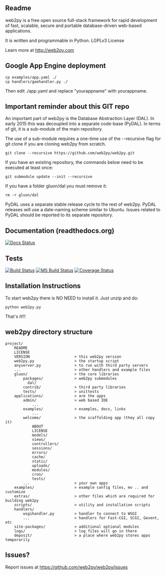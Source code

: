 ## Readme

web2py is a free open source full-stack framework for rapid development of fast, scalable, secure and portable database-driven web-based applications.

It is written and programmable in Python. LGPLv3 License

Learn more at http://web2py.com

## Google App Engine deployment

    cp examples/app.yaml ./
    cp handlers/gaehandler.py ./

Then edit ./app.yaml and replace "yourappname" with yourappname.

## Important reminder about this GIT repo

An important part of web2py is the Database Abstraction Layer (DAL). In early 2015 this was decoupled into a separate code-base (PyDAL). In terms of git, it is a sub-module of the main repository.

The use of a sub-module requires a one-time use of the --recursive flag for git clone if you are cloning web2py from scratch.

    git clone --recursive https://github.com/web2py/web2py.git

If you have an existing repository, the commands below need to be executed at least once:

    git submodule update --init --recursive

If you have a folder gluon/dal you must remove it:

    rm -r gluon/dal

PyDAL uses a separate stable release cycle to the rest of web2py. PyDAL releases will use a date-naming scheme similar to Ubuntu. Issues related to PyDAL should be reported to its separate repository.


## Documentation (readthedocs.org)

[![Docs Status](https://readthedocs.org/projects/web2py/badge/?version=latest&style=flat-square)](http://web2py.rtfd.org/)

## Tests

[![Build Status](https://img.shields.io/travis/web2py/web2py/master.svg?style=flat-square&label=Travis-CI)](https://travis-ci.org/web2py/web2py)
[![MS Build Status](https://img.shields.io/appveyor/ci/web2py/web2py/master.svg?style=flat-square&label=Appveyor-CI)](https://ci.appveyor.com/project/web2py/web2py)
[![Coverage Status](https://img.shields.io/codecov/c/github/web2py/web2py.svg?style=flat-square)](https://codecov.io/github/web2py/web2py)


## Installation Instructions

To start web2py there is NO NEED to install it. Just unzip and do:

    python web2py.py

That's it!!!

## web2py directory structure

    project/
        README
        LICENSE
        VERSION                    > this web2py version
        web2py.py                  > the startup script
        anyserver.py               > to run with third party servers
        ...                        > other handlers and example files
        gluon/                     > the core libraries
            packages/              > web2py submodules
              dal/
            contrib/               > third party libraries
            tests/                 > unittests
        applications/              > are the apps
            admin/                 > web based IDE
                ...
            examples/              > examples, docs, links
                ...
            welcome/               > the scaffolding app (they all copy it)
                ABOUT
                LICENSE
                models/
                views/
                controllers/
                sessions/
                errors/
                cache/
                static/
                uploads/
                modules/
                cron/
                tests/
            ...                    > your own apps
        examples/                  > example config files, mv .. and customize
        extras/                    > other files which are required for building web2py
        scripts/                   > utility and installation scripts
        handlers/
            wsgihandler.py         > handler to connect to WSGI
            ...                    > handlers for Fast-CGI, SCGI, Gevent, etc
        site-packages/             > additional optional modules
        logs/                      > log files will go in there
        deposit/                   > a place where web2py stores apps temporarily

## Issues?

Report issues at https://github.com/web2py/web2py/issues

